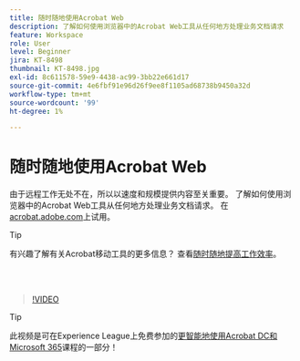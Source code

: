 ```yaml
---
title: 随时随地使用Acrobat Web
description: 了解如何使用浏览器中的Acrobat Web工具从任何地方处理业务文档请求
feature: Workspace
role: User
level: Beginner
jira: KT-8498
thumbnail: KT-8498.jpg
exl-id: 8c611578-59e9-4438-ac99-3bb22e661d17
source-git-commit: 4e6fbf91e96d26f9ee8f1105ad68738b9450a32d
workflow-type: tm+mt
source-wordcount: '99'
ht-degree: 1%

---
```


# 随时随地使用Acrobat Web

由于远程工作无处不在，所以以速度和规模提供内容至关重要。 了解如何使用浏览器中的Acrobat Web工具从任何地方处理业务文档请求。 在[acrobat.adobe.com](https://acrobat.adobe.com/cn)上试用。

>[!TIP]
>
>有兴趣了解有关Acrobat移动工具的更多信息？ 查看[随时随地提高工作效率](productivity.md)。

<br> 

>[!VIDEO](https://video.tv.adobe.com/v/337436?quality=12&learn=on&hidetitle=true)

>[!TIP]
>
>此视频是可在Experience League上免费参加的[更智能地使用Acrobat DC和Microsoft 365](https://experienceleague.adobe.com/?recommended=Acrobat-U-1-2021.microsoft365)课程的一部分！
